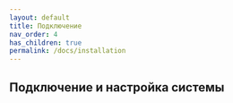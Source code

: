 ```yaml
---
layout: default
title: Подключение
nav_order: 4
has_children: true
permalink: /docs/installation
---
```


## Подключение и настройка системы
